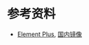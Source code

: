 # 参考资料

- [Element Plus](https://element-plus.org/zh-CN/), [国内镜像](https://element-plus.gitee.io/zh-CN/)
